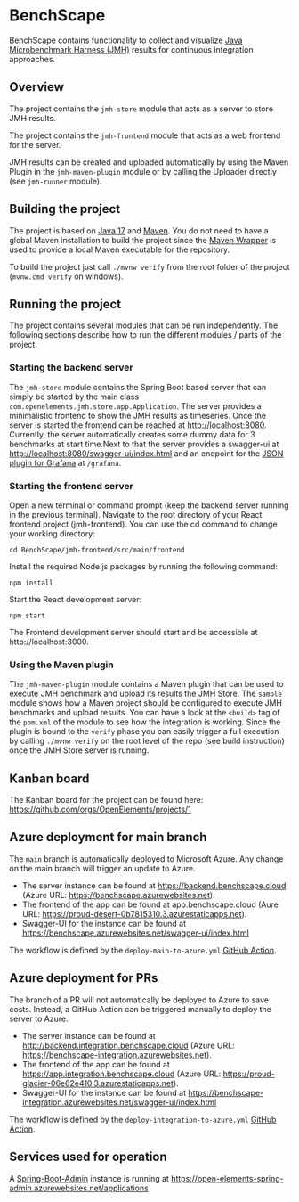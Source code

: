 # BenchScape

BenchScape contains functionality to collect and visualize [Java Microbenchmark Harness (JMH)](https://github.com/openjdk/jmh) 
results for continuous integration approaches.

## Overview

The project contains the `jmh-store` module that acts as a server to store JMH results.

The project contains the `jmh-frontend` module that acts as a web frontend for the server.

JMH results can be created and uploaded automatically by using the Maven Plugin in the
`jmh-maven-plugin` module or by calling the Uploader directly (see `jmh-runner` module).

## Building the project

The project is based on [Java 17](https://adoptium.net/de/temurin/releases/)
and [Maven](https://maven.apache.org). You do not need to have a global Maven installation to build
the project since the [Maven Wrapper](https://maven.apache.org/wrapper/) is used to provide a local
Maven executable for the repository.

To build the project just call `./mvnw verify` from the root folder of the
project (`mvnw.cmd verify` on windows).

## Running the project

The project contains several modules that can be run independently. The following sections describe how to run the 
different modules / parts of the project.

### Starting the backend server

The `jmh-store` module contains the Spring Boot based server that can simply be started by the main
class `com.openelements.jmh.store.app.Application`. The server provides a minimalistic frontend to show the JMH results 
as timeseries. Once the server is started the frontend can be reached at [http://localhost:8080](http://localhost:8080). 
Currently, the server automatically creates some dummy data for 3 benchmarks at start time.Next to that the server
provides a swagger-ui at [http://localhost:8080/swagger-ui/index.html](http://localhost:8080/swagger-ui/index.html) and
an endpoint for the [JSON plugin for Grafana](https://grafana.com/grafana/plugins/simpod-json-datasource/) at `/grafana`.

### Starting the frontend server

Open a new terminal or command prompt (keep the backend server running in the previous terminal).
Navigate to the root directory of your React frontend project (jmh-frontend). You can use the cd command to change your
working directory:

```
cd BenchScape/jmh-frontend/src/main/frontend
```

Install the required Node.js packages by running the following command:

```
npm install
```

Start the React development server:

```
npm start
```

The Frontend development server should start and be accessible at http://localhost:3000.

### Using the Maven plugin

The `jmh-maven-plugin` module contains a Maven plugin that can be used to execute JMH benchmark and
upload its results the JMH Store. The `sample` module shows how a Maven project should be configured
to execute JMH benchmarks and upload results. You can have a look at the `<build>` tag of
the `pom.xml` of the module to see how the integration is working. Since the plugin is bound to the
`verify` phase you can easily trigger a full execution by calling `./mvnw verify` on the root level
of the repo (see build instruction) once the JMH Store server is running.

## Kanban board

The Kanban board for the project can be found here: https://github.com/orgs/OpenElements/projects/1

## Azure deployment for main branch

The `main` branch is automatically deployed to Microsoft Azure.
Any change on the main branch will trigger an update to Azure.

- The server instance can be found at https://backend.benchscape.cloud (Azure URL: https://benchscape.azurewebsites.net).
- The frontend of the app can be found at app.benchscape.cloud (Aure URL: https://proud-desert-0b7815310.3.azurestaticapps.net).
- Swagger-UI for the instance can be found at https://benchscape.azurewebsites.net/swagger-ui/index.html

The workflow is defined by the `deploy-main-to-azure.yml` [GitHub Action](https://github.com/OpenElements/BenchScape/actions/workflows/deploy-main-to-azure.yml).

## Azure deployment for PRs

The branch of a PR will not automatically be deployed to Azure to save costs.
Instead, a GitHub Action can be triggered manually to deploy the server to Azure.

- The server instance can be found at http://backend.integration.benchscape.cloud (Azure URL: https://benchscape-integration.azurewebsites.net).
- The frontend of the app can be found at https://app.integration.benchscape.cloud (Azure URL: https://proud-glacier-06e62e410.3.azurestaticapps.net).
- Swagger-UI for the instance can be found at https://benchscape-integration.azurewebsites.net/swagger-ui/index.html

The workflow is defined by the `deploy-integration-to-azure.yml` [GitHub Action](https://github.com/OpenElements/BenchScape/actions/workflows/deploy-integration-to-azure.yml).

## Services used for operation

A [Spring-Boot-Admin](https://github.com/codecentric/spring-boot-admin) instance is running at https://open-elements-spring-admin.azurewebsites.net/applications
